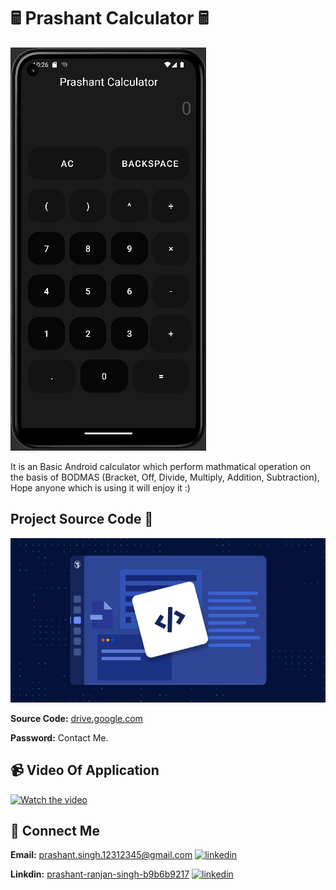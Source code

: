 
# 🖩 Prashant Calculator 🖩

![](https://raw.githubusercontent.com/Prashant-ranjan-singh-123/Android-Calculator/main/ScreenShot/Cal.PNG)

It is an Basic Android calculator which perform mathmatical operation on the basis of BODMAS (Bracket, Off, Divide, Multiply, Addition, Subtraction), Hope anyone which is using it will enjoy it :)

## Project Source Code 🧿
![](https://raw.githubusercontent.com/Prashant-ranjan-singh-123/Android-Calculator/main/ScreenShot/source-code.jpg)

**Source Code:** [drive.google.com](https://drive.google.com/file/d/13Y1b9rhcPFFGwh46gQ76-x-l8MhMUWLt/view?usp=sharing)

**Password:** Contact Me.

## 📹 Video Of Application
[![Watch the video](https://radartimikaonline.com/wp-content/uploads/2022/07/Manipuri-Viral-Video-Red.jpg)](https://dms.licdn.com/playlist/C4D05AQFTdIBvOGPlxg/mp4-720p-30fp-crf28/0/1659244104274?e=1662127200&v=beta&t=P4WessrTYaNEiIOQY5e4NVxCZdPWQuAIq78586CqWuw)

## 🔗 Connect Me
**Email:** prashant.singh.12312345@gmail.com [![linkedin](https://img.shields.io/badge/linkedin-0A66C2?style=for-the-badge&logo=linkedin&logoColor=white)](https://www.linkedin.com/in/prashant-ranjan-singh-b9b6b9217/)

**Linkdin:** [prashant-ranjan-singh-b9b6b9217](https://www.linkedin.com/in/prashant-ranjan-singh-b9b6b9217/) [![linkedin](https://img.shields.io/badge/gmail-ff0000?style=for-the-badge&logo=gmail&logoColor=white)](https://mail.google.com/mail/u/?authuser=prashant.singh.12312345@gmail.com)
